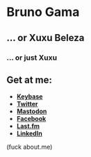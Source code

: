 <!--
title: YES HE DOES!!!
author: Bruno Gama
date: February 23, 2017
-->

**Bruno <span class="blue-text">Gama</span>**
==============

... or Xuxu <span class="blue-text">Beleza</span>
------------------

### ... or just <span class="blue-text">Xuxu</span>

## Get at me:

* [**Keybase**](https://keybase.io/xuxublz)
* [**Twitter**](https://twitter.com/xuxu_blz)
* [**Mastodon**](https://cybre.space/@xuxu_blz)
* [**Facebook**](https://facebook.com/xuxubeleza)
* [**Last.fm**](https://www.last.fm/user/xuxu_beleza)
* [**LinkedIn**](https://www.linkedin.com/in/bruno-gama-71312819/)

(fuck about.me)
